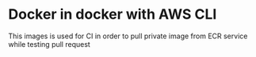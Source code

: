 # Docker in docker with AWS CLI

This images is used for CI in order to pull private image from ECR service while testing pull request